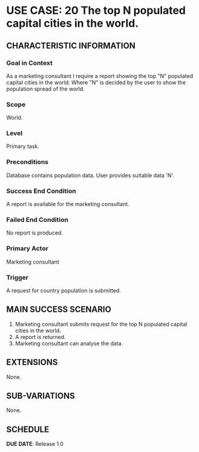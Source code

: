 # USE CASE: 20 The top N populated capital cities in the world.

## CHARACTERISTIC INFORMATION

### Goal in Context

As a marketing consultant I require a report showing the top "N" populated capital cities in the world. Where "N" is decided by the user to show the population spread of the world.

### Scope

World.

### Level

Primary task.

### Preconditions

Database contains population data.
User provides suitable data 'N'.

### Success End Condition

A report is available for the marketing consultant.

### Failed End Condition

No report is produced.

### Primary Actor

Marketing consultant

### Trigger

A request for country population is submitted.

## MAIN SUCCESS SCENARIO

1. Marketing consultant submits request for the top N populated capital cities in the world.
2. A report is returned.
3. Marketing consultant can analyse the data.

## EXTENSIONS

None.

## SUB-VARIATIONS

None.

## SCHEDULE

**DUE DATE**: Release 1.0